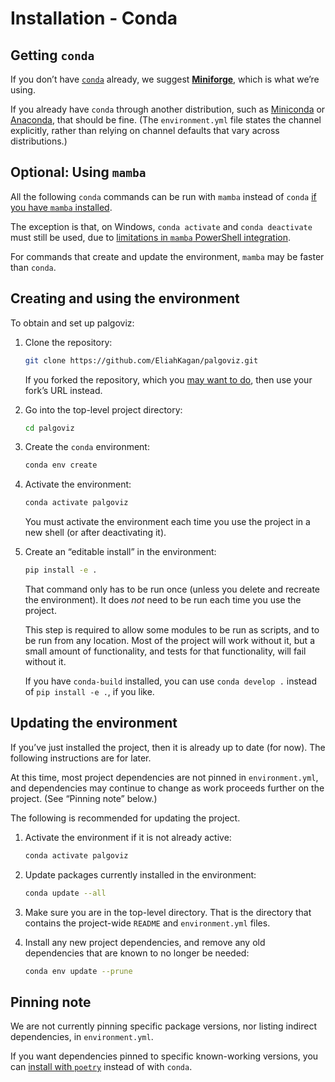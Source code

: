 <!-- SPDX-License-Identifier: 0BSD -->

# Installation - Conda

## Getting `conda`

If you don’t have
[`conda`](https://en.wikipedia.org/wiki/Conda_(package_manager)) already, we
suggest [**Miniforge**](https://github.com/conda-forge/miniforge), which is
what we’re using.

If you already have `conda` through another distribution, such as
[Miniconda](https://docs.conda.io/en/latest/miniconda.html) or
[Anaconda](https://www.anaconda.com/), that should be fine. (The
`environment.yml` file states the channel explicitly, rather than relying on
channel defaults that vary across distributions.)

## Optional: Using `mamba`

All the following `conda` commands can be run with `mamba` instead of `conda`
[if you have `mamba`
installed](https://mamba.readthedocs.io/en/latest/installation/mamba-installation.html).

The exception is that, on Windows, `conda activate` and `conda deactivate` must
still be used, due to [limitations in `mamba` PowerShell
integration](https://github.com/mamba-org/mamba/issues/1717).

For commands that create and update the environment, `mamba` may be faster than
`conda`.

## Creating and using the environment

To obtain and set up palgoviz:

1. Clone the repository:

    ```sh
    git clone https://github.com/EliahKagan/palgoviz.git
    ```

    If you forked the repository, which you [may want to
    do](https://docs.github.com/en/get-started/quickstart/fork-a-repo), then
    use your fork’s URL instead.

2. Go into the top-level project directory:

    ```sh
    cd palgoviz
    ```

3. Create the `conda` environment:

    ```sh
    conda env create
    ```

4. Activate the environment:

    ```sh
    conda activate palgoviz
    ```

    You must activate the environment each time you use the project in a new
    shell (or after deactivating it).

5. Create an “editable install” in the environment:

    ```sh
    pip install -e .
    ```

    That command only has to be run once (unless you delete and recreate the
    environment). It does *not* need to be run each time you use the project.

    This step is required to allow some modules to be run as scripts, and to be
    run from any location. Most of the project will work without it, but a
    small amount of functionality, and tests for that functionality, will fail
    without it.

    If you have `conda-build` installed, you can use `conda develop .` instead
    of `pip install -e .`, if you like.

## Updating the environment

If you’ve just installed the project, then it is already up to date (for now).
The following instructions are for later.

At this time, most project dependencies are not pinned in `environment.yml`,
and dependencies may continue to change as work proceeds further on the
project. (See “Pinning note” below.)

The following is recommended for updating the project.

1. Activate the environment if it is not already active:

    ```sh
    conda activate palgoviz
    ```

2. Update packages currently installed in the environment:

    ```sh
    conda update --all
    ```

3. Make sure you are in the top-level directory. That is the directory that
   contains the project-wide `README` and `environment.yml` files.

4. Install any new project dependencies, and remove any old dependencies that
   are known to no longer be needed:

   ```sh
   conda env update --prune
   ```

## Pinning note

We are not currently pinning specific package versions, nor listing indirect
dependencies, in `environment.yml`.

If you want dependencies pinned to specific known-working versions, you can
[install with `poetry`](install-with-poetry.md) instead of with `conda`.
